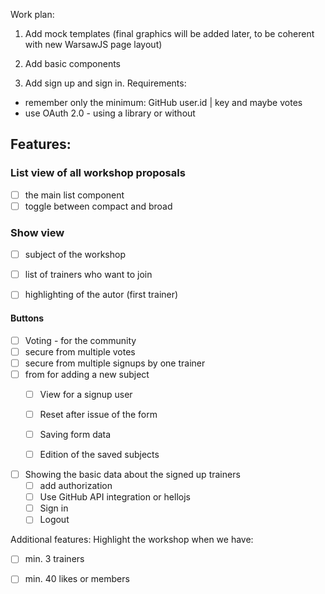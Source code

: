 Work plan:

1) Add mock templates (final graphics will be added later, to be coherent with new WarsawJS page layout)

2) Add basic components

3) Add sign up and sign in.
Requirements:
- remember only the minimum: GitHub user.id | key and maybe votes
- use OAuth 2.0 - using a library or without

## Features:

### List view of all workshop proposals
- [ ] the main list component
- [ ] toggle between compact and broad

### Show view
- [ ] subject of the workshop
- [ ] list of trainers who want to join
- [ ] highlighting of the autor (first trainer)


#### Buttons
  - [ ] Voting - for the community
  - [ ] secure from multiple votes
  - [ ] secure from multiple signups by one trainer
  - [ ] from for adding a new subject
    - [ ] View for a signup user

    - [ ] Reset after issue of the form
    - [ ] Saving form data
    - [ ] Edition of the saved subjects
  - [ ] Showing the basic data about the signed up trainers
    - [ ] add authorization
    - [ ] Use GitHub API integration or hellojs
    - [ ] Sign in
    - [ ] Logout

Additional features:
Highlight the workshop when we have:
 - [ ] min. 3 trainers
 - [ ] min. 40 likes or members

